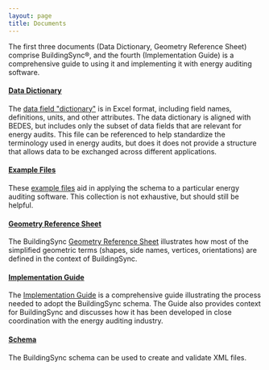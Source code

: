```yaml
---
layout: page
title: Documents
---
```


The first three documents (Data Dictionary, Geometry Reference Sheet) 
comprise BuildingSync®, and the fourth (Implementation Guide) is a 
comprehensive guide to using it and implementing it with energy auditing 
software.

#### [Data Dictionary](BuildingSync%20Data%20Dictionary%202.0.xlsx)
The [data field "dictionary"](BuildingSync%20Data%20Dictionary%202.0.xlsx) 
is in Excel format, including field names, definitions, units, and other 
attributes. The data dictionary is aligned with BEDES, but includes only
the subset of data fields that are relevant for energy audits. This file 
can be referenced to help standardize the terminology used in energy 
audits, but does it does not provide a structure that allows data to be 
exchanged across different applications.

#### [Example Files](https://github.com/BuildingSync/schema/tree/develop/examples)
These [example files](https://github.com/BuildingSync/schema/tree/develop/examples) 
aid in applying the schema to a particular energy auditing software. 
This collection is not exhaustive, but should still be helpful.

#### [Geometry Reference Sheet](https://github.com/BuildingSync/schema/blob/develop/docs/Geometry%20Reference.pdf)
The BuildingSync [Geometry Reference Sheet](https://github.com/BuildingSync/schema/blob/develop/docs/Geometry%20Reference.pdf) 
illustrates how most of the simplified geometric terms (shapes, side 
names, vertices, orientations) are defined in the context of 
BuildingSync.

#### [Implementation Guide](BuildingSync%20v1.0-legacy%20Implementation%20Guide.pdf)
The [Implementation Guide](BuildingSync%20v1.0-legacy%20Implementation%20Guide.pdf) 
is a comprehensive guide illustrating the process needed to adopt the 
BuildingSync schema. The Guide also provides context for BuildingSync 
and discusses how it has been developed in close coordination with 
the energy auditing industry.

#### [Schema](schema)
The BuildingSync schema can be used to create and validate XML files.

